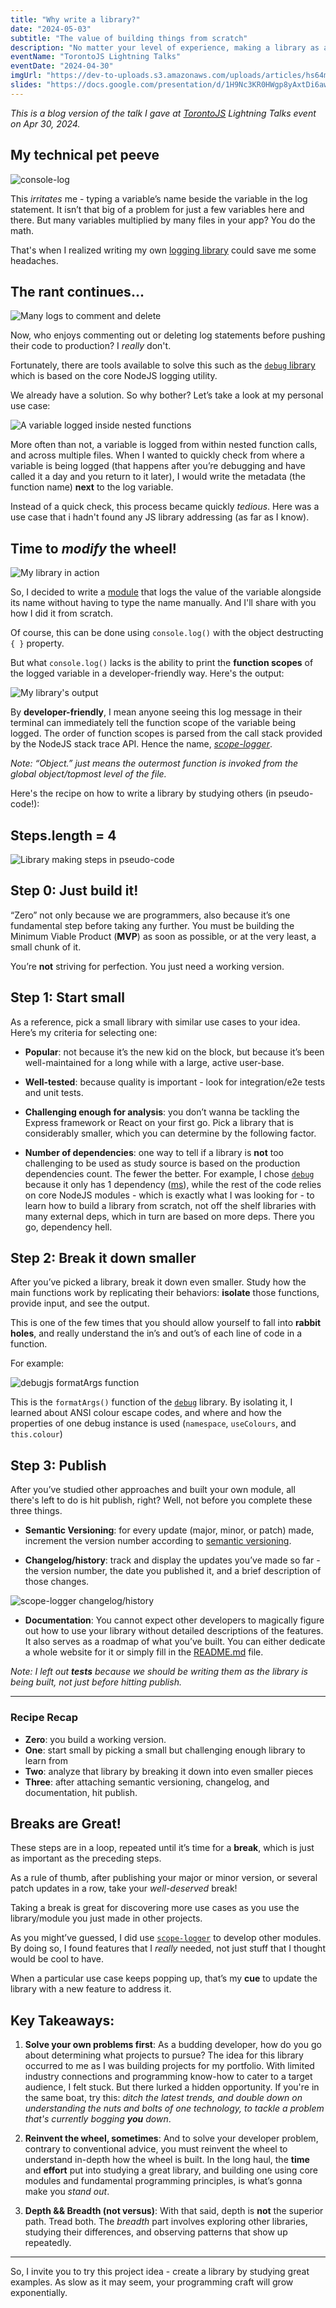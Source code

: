 ```yaml
---
title: "Why write a library?"
date: "2024-05-03"
subtitle: "The value of building things from scratch"
description: "No matter your level of experience, making a library as a project broadens your programming horizon. A step-by-step guide included."
eventName: "TorontoJS Lightning Talks"
eventDate: "2024-04-30"
imgUrl: "https://dev-to-uploads.s3.amazonaws.com/uploads/articles/hs64mu4vk9nmp2jz9szy.png"
slides: "https://docs.google.com/presentation/d/1H9Nc3KR0HWgp8yAxtDi6awdoE2AEjvmTNALVD-LDAOg/edit?usp=sharing"
---
```


_This is a blog version of the talk I gave at [TorontoJS](https://www.linkedin.com/company/torontojs/) Lightning Talks event on Apr 30, 2024._

## My technical pet peeve

![console-log](https://dev-to-uploads.s3.amazonaws.com/uploads/articles/h7vmgyh5dpuvx9gzhiwd.png)

This _irritates_ me - typing a variable’s name beside the variable in the log statement. It isn’t that big of a problem for just a few variables here and there. But many variables multiplied by many files in your app? You do the math.

That's when I realized writing my own [logging library](https://github.com/Zen-cronic/scope-logger) could save me some headaches.

## The rant continues...

![Many logs to comment and delete](https://dev-to-uploads.s3.amazonaws.com/uploads/articles/syppqe2w415nu35x5vig.png)

Now, who enjoys commenting out or deleting log statements before pushing their code to production? I _really_ don't.

Fortunately, there are tools available to solve this such as the [`debug` library](https://github.com/debug-js/debug) which is based on the core NodeJS logging utility.

We already have a solution. So why bother? Let’s take a look at my personal use case:

![A variable logged inside nested functions](https://dev-to-uploads.s3.amazonaws.com/uploads/articles/5qodu2hfka2dcik4wb73.png)

More often than not, a variable is logged from within nested function calls, and across multiple files. When I wanted to quickly check from where a variable is being logged (that happens after you’re debugging and have called it a day and you return to it later), I would write the metadata (the function name) **next** to the log variable.

Instead of a quick check, this process became quickly _tedious_. Here was a use case that i hadn't found any JS library addressing (as far as I know).

## Time to _modify_ the wheel!

![My library in action](https://dev-to-uploads.s3.amazonaws.com/uploads/articles/txq3zycdcgs1t5i4y1s1.png)

So, I decided to write a [module](https://github.com/Zen-cronic/scope-logger) that logs the value of the variable alongside its name without having to type the name manually. And I'll share with you how I did it from scratch.

Of course, this can be done using `console.log()` with the object destructing `{ }` property.

But what `console.log()` lacks is the ability to print the **function scopes** of the logged variable in a developer-friendly way. Here's the output:

![My library's output](https://dev-to-uploads.s3.amazonaws.com/uploads/articles/vk655or0g8s1bnq4nwy9.png)

By **developer-friendly**, I mean anyone seeing this log message in their terminal can immediately tell the function scope of the variable being logged. The order of function scopes is parsed from the call stack provided by the NodeJS stack trace API. Hence the name, [_scope-logger_](https://github.com/Zen-cronic/scope-logger).

_Note: “Object.<anonymous>” just means the outermost function is invoked from the global object/topmost level of the file._

Here's the recipe on how to write a library by studying others (in pseudo-code!):

## Steps.length = 4

![Library making steps in pseudo-code](https://dev-to-uploads.s3.amazonaws.com/uploads/articles/gf1i1izih6hiwlu6w745.png)

## Step 0: Just build it!

“Zero” not only because we are programmers, also because it’s one fundamental step before taking any further. You must be building the Minimum Viable Product (**MVP**) as soon as possible, or at the very least, a small chunk of it.

You’re **not** striving for perfection. You just need a working version.

## Step 1: Start small

As a reference, pick a small library with similar use cases to your idea.
Here’s my criteria for selecting one:

- **Popular**: not because it’s the new kid on the block, but because it’s been well-maintained for a long while with a large, active user-base.

- **Well-tested**: because quality is important - look for integration/e2e tests and unit tests.

- **Challenging enough for analysis**: you don’t wanna be tackling the Express framework or React on your first go. Pick a library that is considerably smaller, which you can determine by the following factor.

- **Number of dependencies**: one way to tell if a library is **not** too challenging to be used as study source is based on the production dependencies count. The fewer the better. For example, I chose [`debug`](https://github.com/debug-js/debug) because it only has 1 dependency ([ms](https://github.com/vercel/ms)), while the rest of the code relies on core NodeJS modules - which is exactly what I was looking for - to learn how to build a library from scratch, not off the shelf libraries with many external deps, which in turn are based on more deps. There you go, dependency hell.

## Step 2: Break it down smaller

After you’ve picked a library, break it down even smaller. Study how the main functions work by replicating their behaviors: **isolate** those functions, provide input, and see the output.

This is one of the few times that you should allow yourself to fall into **rabbit holes**, and really understand the in’s and out’s of each line of code in a function.

For example:

![debugjs formatArgs function](https://dev-to-uploads.s3.amazonaws.com/uploads/articles/lhty7tjo2kzdtm4q7apt.png)

This is the `formatArgs()` function of the [`debug`](https://github.com/debug-js/debug) library. By isolating it, I learned about ANSI colour escape codes, and where and how the properties of one debug instance is used (`namespace`, `useColours`, and `this.colour`)

## Step 3: Publish

After you’ve studied other approaches and built your own module, all there's left to do is hit publish, right? Well, not before you complete these three things.

- **Semantic Versioning**: for every update (major, minor, or patch) made, increment the version number according to [semantic versioning](https://semver.org/).

- **Changelog/history**: track and display the updates you’ve made so far - the version number, the date you published it, and a brief description of those changes.

![scope-logger changelog/history](https://dev-to-uploads.s3.amazonaws.com/uploads/articles/nnhdpfn4h4ee7askboud.png)

- **Documentation**: You cannot expect other developers to magically figure out how to use your library without detailed descriptions of the features. It also serves as a roadmap of what you’ve built. You can either dedicate a whole website for it or simply fill in the [README.md](https://github.com/Zen-cronic/scope-logger/#readme) file.

_Note: I left out **tests** because we should be writing them as the library is being built, not just before hitting publish._

---

### Recipe Recap

- **Zero**: you build a working version.
- **One**: start small by picking a small but challenging enough library to learn from
- **Two**: analyze that library by breaking it down into even smaller pieces
- **Three**: after attaching semantic versioning, changelog, and documentation, hit publish.

## Breaks are Great!

These steps are in a loop, repeated until it’s time for a **break**, which is just as important as the preceding steps.

As a rule of thumb, after publishing your major or minor version, or several patch updates in a row, take your _well-deserved_ break!

Taking a break is great for discovering more use cases as you use the library/module you just made in other projects.

As you might’ve guessed, I did use [`scope-logger`](https://github.com/Zen-cronic/scope-logger) to develop other modules. By doing so, I found features that I _really_ needed, not just stuff that I thought would be cool to have.

When a particular use case keeps popping up, that’s my **cue** to update the library with a new feature to address it.

## Key Takeaways:

1. **Solve your own problems first**: As a budding developer, how do you go about determining what projects to pursue? The idea for this library occurred to me as I was building projects for my portfolio. With limited industry connections and programming know-how to cater to a target audience, I felt stuck. But there lurked a hidden opportunity. If you're in the same boat, try this: _ditch the latest trends, and double down on understanding the nuts and bolts of one technology, to tackle a problem that's currently bogging **you** down_.

2. **Reinvent the wheel, sometimes**: And to solve your developer problem, contrary to conventional advice, you must reinvent the wheel to understand in-depth how the wheel is built. In the long haul, the **time** and **effort** put into studying a great library, and building one using core modules and fundamental programming principles, is what’s gonna make you _stand out_.

3. **Depth && Breadth (not versus)**: With that said, depth is **not** the superior path. Tread both. The _breadth_ part involves exploring other libraries, studying their differences, and observing patterns that show up repeatedly.

---

So, I invite you to try this project idea - create a library by studying great examples. As slow as it may seem, your programming craft will grow exponentially.
